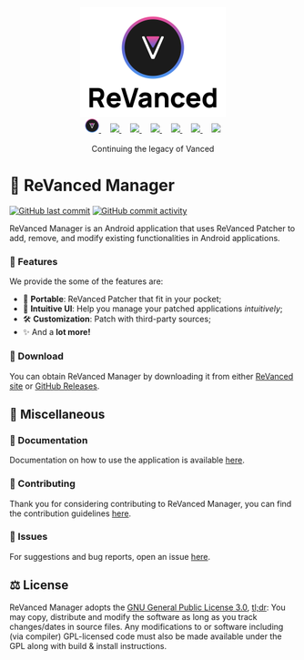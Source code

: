 <p align="center">
  <picture>
    <source
      width="256px"
      media="(prefers-color-scheme: dark)"
      srcset="assets/revanced-headline/revanced-headline-vertical-dark.svg"
    >
    <img 
      width="256px"
      src="assets/revanced-headline/revanced-headline-vertical-light.svg"
    >
  </picture>
  <br>
  <a href="https://revanced.app/">
       <picture>
           <source height="24px" media="(prefers-color-scheme: dark)" srcset="assets/revanced-logo/revanced-logo-round.svg" />
           <img height="24px" src="assets/revanced-logo/revanced-logo-round.svg" />
       </picture>
   </a>&nbsp;&nbsp;&nbsp;
   <a href="https://github.com/ReVanced">
       <picture>
           <source height="24px" media="(prefers-color-scheme: dark)" srcset="https://i.ibb.co/dMMmCrW/Git-Hub-Mark.png" />
           <img height="24px" src="https://i.ibb.co/9wV3HGF/Git-Hub-Mark-Light.png" />
       </picture>
   </a>&nbsp;&nbsp;&nbsp;
   <a href="http://revanced.app/discord">
       <picture>
           <source height="24px" media="(prefers-color-scheme: dark)" srcset="https://user-images.githubusercontent.com/13122796/178032563-d4e084b7-244e-4358-af50-26bde6dd4996.png" />
           <img height="24px" src="https://user-images.githubusercontent.com/13122796/178032563-d4e084b7-244e-4358-af50-26bde6dd4996.png" />
       </picture>
   </a>&nbsp;&nbsp;&nbsp;
   <a href="https://reddit.com/r/revancedapp">
       <picture>
           <source height="24px" media="(prefers-color-scheme: dark)" srcset="https://user-images.githubusercontent.com/13122796/178032351-9d9d5619-8ef7-470a-9eec-2744ece54553.png" />
           <img height="24px" src="https://user-images.githubusercontent.com/13122796/178032351-9d9d5619-8ef7-470a-9eec-2744ece54553.png" />
       </picture>
   </a>&nbsp;&nbsp;&nbsp;
   <a href="https://t.me/app_revanced">
      <picture>
         <source height="24px" media="(prefers-color-scheme: dark)" srcset="https://user-images.githubusercontent.com/13122796/178032213-faf25ab8-0bc3-4a94-a730-b524c96df124.png" />
         <img height="24px" src="https://user-images.githubusercontent.com/13122796/178032213-faf25ab8-0bc3-4a94-a730-b524c96df124.png" />
      </picture>
   </a>&nbsp;&nbsp;&nbsp;
   <a href="https://x.com/revancedapp">
      <picture>
         <source media="(prefers-color-scheme: dark)" srcset="https://user-images.githubusercontent.com/93124920/270180600-7c1b38bf-889b-4d68-bd5e-b9d86f91421a.png">
         <img height="24px" src="https://user-images.githubusercontent.com/93124920/270108715-d80743fa-b330-4809-b1e6-79fbdc60d09c.png" />
      </picture>
   </a>&nbsp;&nbsp;&nbsp;
   <a href="https://www.youtube.com/@ReVanced">
      <picture>
         <source height="24px" media="(prefers-color-scheme: dark)" srcset="https://user-images.githubusercontent.com/13122796/178032714-c51c7492-0666-44ac-99c2-f003a695ab50.png" />
         <img height="24px" src="https://user-images.githubusercontent.com/13122796/178032714-c51c7492-0666-44ac-99c2-f003a695ab50.png" />
     </picture>
   </a>
   <br>
   <br>
   Continuing the legacy of Vanced
</p>

# 💊 ReVanced Manager

[![GitHub last commit](https://img.shields.io/github/last-commit/ReVanced/revanced-manager/compose-dev)](https://github.com/ReVanced/revanced-manager/commits/compose-dev "")
[![GitHub commit activity](https://img.shields.io/github/commit-activity/w/ReVanced/revanced-manager/compose-dev)](https://github.com/ReVanced/revanced-manager-compose/commits/compose-dev "")

ReVanced Manager is an Android application that uses ReVanced Patcher to add, remove, and modify existing functionalities in Android applications.

### 💪 Features

We provide the some of the features are:

* 📱 **Portable**: ReVanced Patcher that fit in your pocket;
* 🤗 **Intuitive UI**: Help you manage your patched applications *intuitively*;
* 🛠️ **Customization**: Patch with third-party sources;
* ✨ And a **lot more!**

### 🔽 Download

You can obtain ReVanced Manager by downloading it from either [ReVanced site](https://revanced.app/download) or [GitHub Releases](https://github.com/ReVanced/revanced-manager/releases).

## 🌱 Miscellaneous

### 📄 Documentation

Documentation on how to use the application is available [here](/docs/README.md).

### 👋 Contributing

Thank you for considering contributing to ReVanced Manager, you can find the contribution guidelines [here](/CONTRIBUTING.md).

### 🔴 Issues

For suggestions and bug reports, open an issue [here](https://github.com/ReVanced/revanced-manager/issues/choose).

## ⚖️ License

ReVanced Manager adopts the [GNU General Public License 3.0](/LICENSE), [tl;dr](https://www.tldrlegal.com/license/gnu-general-public-license-v3-gpl-3): You may copy, distribute and modify the software as long as you track changes/dates in source files. Any modifications to or software including (via compiler) GPL-licensed code must also be made available under the GPL along with build & install instructions.
